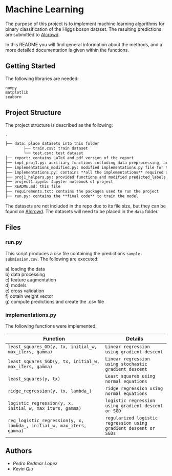# Machine Learning

The purpose of this project is to implement machine learning algorithms for binary classification of the Higgs boson dataset. The resulting predictions are submitted to [AIcrowd](https://www.aicrowd.com/challenges/epfl-machine-learning-higgs).

In this README you will find general information about the methods, and a more detailed documentation is given within the functions.

## Getting Started

The following libraries are needed:

    numpy
    matplotlib
    seaborn

## Project Structure
The project structure is described as the following:

```markdown
.

├── data: place datasets into this folder
        ├── train.csv: train dataset
        └── test.csv: test dataset
├── report: contains LaTeX and pdf version of the report
├── impl_proj1.py: auxiliary functions including data preprocessing, accuracy, feature augmentation and cross validation
├── implementations_modified.py: modified implementations.py file for testing our pipeline
├── implementations.py: contains **all the implementations** required as given in the project description
├── proj1_helpers.py: provided functions and modified predicted_labels function for logistic regression
├── project1.ipynb: Jupyter notebook of project
├── README.md: this file
├── requirements.txt: contains the packages used to run the project
├── run.py: contains the **final code** to train the model
```

The datasets are not included in the repo due to its file size, but they can be found on [AIcrowd](https://www.aicrowd.com/challenges/epfl-machine-learning-higgs). The datasets will need to be placed in the ```data``` folder.

## Files
### run.py

This script produces a csv file containing the predictions `sample-submission.csv`. The following are executed:

  a) loading the data <br>
  b) data processing <br>
  c) feature augmentation <br>
  d) models <br>
  e) cross validation <br>
  f) obtain weight vector <br>
  g) compute predictions and create the .csv file


### implementations.py

The following functions were implemented:

| Function            | Details |
|-------------------- |-----------|
| `least_squares_GD(y, tx, initial_w, max_iters, gamma)`  | `Linear regression using gradient descent`  |
| `least_squares_SGD(y, tx, initial_w, max_iters, gamma)` | `Linear regression using stochastic gradient descent`  |
| `least_squares(y, tx)`     | `Least squares using normal equations` |
| `ridge_regression(y, tx, lambda_)`  | `ridge regression using normal equations` |
| `logistic_regression(y, x, initial_w, max_iters, gamma)`| `logistic regression using gradient descent or SGD` |
| `reg_logistic_regression(y, x, lambda_, initial_w, max_iters, gamma)` | `regularized logistic regression using gradient descent or SGDs` |

## Authors

* *Pedro Bedmar Lopez*
* *Kevin Qiu*